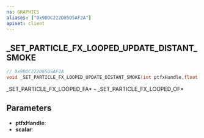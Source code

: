 ```yaml
---
ns: GRAPHICS
aliases: ["0x9DDC222D85D5AF2A"]
apiset: client
---
```

## _SET_PARTICLE_FX_LOOPED_UPDATE_DISTANT_SMOKE

```c
// 0x9DDC222D85D5AF2A
void _SET_PARTICLE_FX_LOOPED_UPDATE_DISTANT_SMOKE(int ptfxHandle,float scalar);
```

_SET_PARTICLE_FX_LOOPED_FA* - _SET_PARTICLE_FX_LOOPED_OF*

## Parameters
* **ptfxHandle**:
* **scalar**: